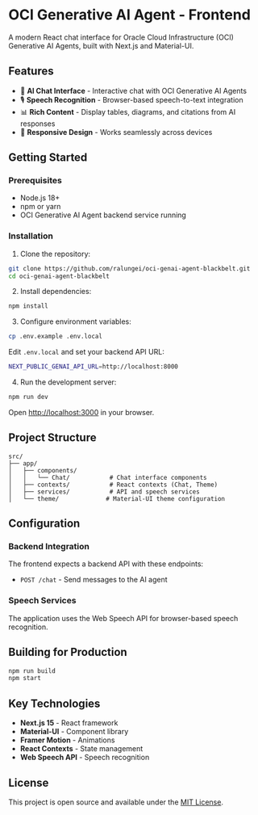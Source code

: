 # OCI Generative AI Agent - Frontend

A modern React chat interface for Oracle Cloud Infrastructure (OCI) Generative AI Agents, built with Next.js and Material-UI.

## Features

- 🤖 **AI Chat Interface** - Interactive chat with OCI Generative AI Agents
- 🎙️ **Speech Recognition** - Browser-based speech-to-text integration
- 📊 **Rich Content** - Display tables, diagrams, and citations from AI responses
- 📱 **Responsive Design** - Works seamlessly across devices

## Getting Started

### Prerequisites

- Node.js 18+
- npm or yarn
- OCI Generative AI Agent backend service running

### Installation

1. Clone the repository:

```bash
git clone https://github.com/ralungei/oci-genai-agent-blackbelt.git
cd oci-genai-agent-blackbelt
```

2. Install dependencies:

```bash
npm install
```

3. Configure environment variables:

```bash
cp .env.example .env.local
```

Edit `.env.local` and set your backend API URL:

```bash
NEXT_PUBLIC_GENAI_API_URL=http://localhost:8000
```

4. Run the development server:

```bash
npm run dev
```

Open [http://localhost:3000](http://localhost:3000) in your browser.

## Project Structure

```
src/
├── app/
│   ├── components/
│   │   └── Chat/           # Chat interface components
│   ├── contexts/           # React contexts (Chat, Theme)
│   ├── services/           # API and speech services
│   └── theme/             # Material-UI theme configuration
```

## Configuration

### Backend Integration

The frontend expects a backend API with these endpoints:

- `POST /chat` - Send messages to the AI agent

### Speech Services

The application uses the Web Speech API for browser-based speech recognition.

## Building for Production

```bash
npm run build
npm start
```

## Key Technologies

- **Next.js 15** - React framework
- **Material-UI** - Component library
- **Framer Motion** - Animations
- **React Contexts** - State management
- **Web Speech API** - Speech recognition

## License

This project is open source and available under the [MIT License](LICENSE).
